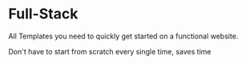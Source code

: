 # Full-Stack

All Templates you need to quickly get started on a functional website.


Don't have to start from scratch every single time, saves time
